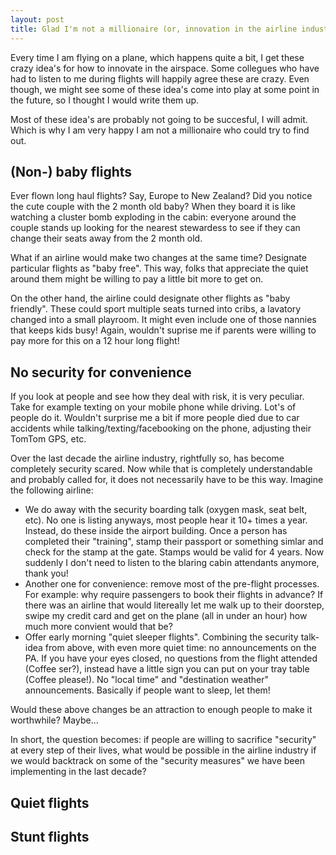 ```yaml
---
layout: post
title: Glad I'm not a millionaire (or, innovation in the airline industry)
---
```


Every time I am flying on a plane, which happens quite a bit, I get these crazy
idea's for how to innovate in the airspace. Some collegues who have had to
listen to me during flights will happily agree these are crazy. Even though, we
might see some of these idea's come into play at some point in the future, so I
thought I would write them up. 

Most of these idea's are probably not going to be succesful, I will admit.
Which is why I am very happy I am not a millionaire who could try to find out.


(Non-) baby flights
--------------------

Ever flown long haul flights? Say, Europe to New Zealand? Did you notice the
cute couple with the 2 month old baby? When they board it is like watching a
cluster bomb exploding in the cabin: everyone around the couple stands up
looking for the nearest stewardess to see if they can change their seats away
from the 2 month old.

What if an airline would make two changes at the same time? Designate
particular flights as "baby free". This way, folks that appreciate the quiet
around them might be willing to pay a little bit more to get on.

On the other hand, the airline could designate other flights as "baby
friendly". These could sport multiple seats turned into cribs, a lavatory
changed into a small playroom. It might even include one of those nannies that
keeps kids busy! Again, wouldn't suprise me if parents were willing to pay more
for this on a 12 hour long flight!

No security for convenience
---------------------------

If you look at people and see how they deal with risk, it is very peculiar.
Take for example texting on your mobile phone while driving. Lot's of people do
it. Wouldn't surprise me a bit if more people died due to car accidents while
talking/texting/facebooking on the phone, adjusting their TomTom GPS, etc.

Over the last decade the airline industry, rightfully so, has become completely
security scared. Now while that is completely understandable and probably
called for, it does not necessarily have to be this way. Imagine the following
airline:

* We do away with the security boarding talk (oxygen mask, seat belt, etc).
  No one is listing anyways, most people hear it 10+ times a year. Instead, do
  these inside the airport building. Once a person has completed their
  "training", stamp their passport or something simlar and check for the stamp
  at the gate. Stamps would be valid for 4 years. Now suddenly I don't need to
  listen to the blaring cabin attendants anymore, thank you!
* Another one for convenience: remove most of the pre-flight processes. For
  example: why require passengers to book their flights in advance? If there
  was an airline that would litereally let me walk up to their doorstep, swipe
  my credit card and get on the plane (all in under an hour) how much more
  convient would that be?
* Offer early morning "quiet sleeper flights". Combining the security talk-idea from
  above, with even more quiet time: no announcements on the PA. If you have
  your eyes closed, no questions from the flight attended (Coffee ser?),
  instead have a little sign you can put on your tray table (Coffee please!).
  No "local time" and "destination weather" announcements. Basically if people
  want to sleep, let them!

Would these above changes be an attraction to enough people to make it
worthwhile? Maybe...

In short, the question becomes: if people are willing to sacrifice "security"
at every step of their lives, what would be possible in the airline industry if
we would backtrack on some of the "security measures" we have been implementing
in the last decade?


Quiet flights
-------------


Stunt flights
-------------
